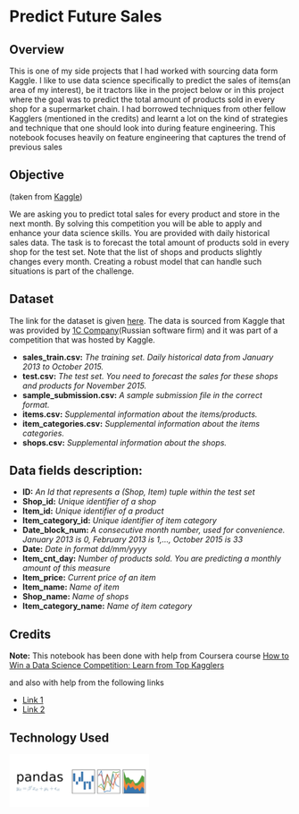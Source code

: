 # Predict Future Sales

## Overview
This is one of my side projects that I had worked with sourcing data form Kaggle. I like to use data science specifically to predict the sales of items(an area of my interest), be it tractors like in the project below or in this project where the goal was to predict the total amount of products sold in every shop for a supermarket chain. I had borrowed techniques from other fellow Kagglers (mentioned in the credits) and learnt a lot on the kind of strategies and technique that one should look into during feature engineering. This notebook focuses heavily on feature engineering that captures the trend of previous sales  

## Objective 

(taken from [Kaggle](https://www.kaggle.com/c/competitive-data-science-predict-future-sales/overview))

We are asking you to predict total sales for every product and store in the next month. By solving this competition you will be able to apply and enhance your data science skills.
You are provided with daily historical sales data. The task is to forecast the total amount of products sold in every shop for the test set. Note that the list of shops and products slightly changes every month. Creating a robust model that can handle such situations is part of the challenge.

## Dataset

The link for the dataset is given [here](https://www.kaggle.com/c/competitive-data-science-predict-future-sales/data). The data is sourced from Kaggle that was provided by [1C Company](https://1c.ru/eng/title.htm)(Russian software firm) and it was part of a competition that was hosted by Kaggle.

- **sales_train.csv:**  *The training set. Daily historical data from January 2013 to October 2015.*
- **test.csv:** *The test set. You need to forecast the sales for these shops and products for November 2015.*
- **sample_submission.csv:**  *A sample submission file in the correct format.*
- **items.csv:** *Supplemental information about the items/products.*
- **item_categories.csv:** *Supplemental information about the items categories.*
- **shops.csv:** *Supplemental information about the shops.*


## Data fields description:
- **ID:** *An Id that represents a (Shop, Item) tuple within the test set*
- **Shop_id:** *Unique identifier of a shop*
- **Item_id:** *Unique identifier of a product* 
- **Item_category_id:** *Unique identifier of item category*  
- **Date_block_num:** *A consecutive month number, used for convenience. January 2013 is 0, February 2013 is 1,..., October 2015 is 33* 
- **Date:** *Date in format dd/mm/yyyy*
- **Item_cnt_day:** *Number of products sold. You are predicting a monthly amount of this measure*
- **Item_price:** *Current price of an item*
- **Item_name:** *Name of item*
- **Shop_name:** *Name of shops* 
- **Item_category_name:** *Name of item category*  
 

## Credits

**Note:** This notebook has been done with help from Coursera course 
[How to Win a Data Science Competition: Learn from Top Kagglers](https://www.coursera.org/learn/competitive-data-science)


and also with help from the following links

- [Link 1](https://www.kaggle.com/dlarionov/feature-engineering-xgboost)
- [Link 2](https://www.kaggle.com/kyakovlev/1st-place-solution-part-1-hands-on-data)

## Technology Used
<p>
  <img width="250" align='left' src="https://github.com/Kuriankkr/Predict-Future-Sales/blob/master/Images/Pandas_Image.png">
</p>



